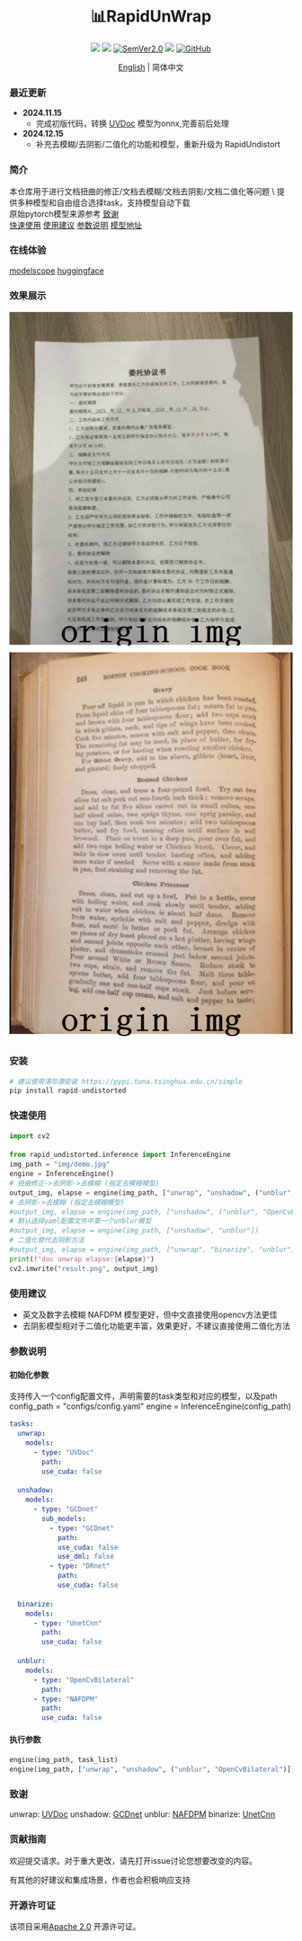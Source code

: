 <div align="center">
  <div align="center">
    <h1><b>📊RapidUnWrap</b></h1>
  </div>
  <a href=""><img src="https://img.shields.io/badge/Python->=3.8,<3.13-aff.svg"></a>
  <a href=""><img src="https://img.shields.io/badge/OS-Linux%2C%20Mac%2C%20Win-pink.svg"></a>
<a href="https://semver.org/"><img alt="SemVer2.0" src="https://img.shields.io/badge/SemVer-2.0-brightgreen"></a>
  <a href="https://github.com/psf/black"><img src="https://img.shields.io/badge/code%20style-black-000000.svg"></a>
  <a href="https://github.com/RapidAI/TableStructureRec/blob/c41bbd23898cb27a957ed962b0ffee3c74dfeff1/LICENSE"><img alt="GitHub" src="https://img.shields.io/badge/license-Apache 2.0-blue"></a>

[English](README_en.md) | 简体中文 
</div>

### 最近更新

- **2024.11.15**
    - 完成初版代码，转换 [UVDoc](https://github.com/tanguymagne/UVDoc) 模型为onnx,完善前后处理
- **2024.12.15**
  - 补充去模糊/去阴影/二值化的功能和模型，重新升级为 RapidUndistort


### 简介

本仓库用于进行文档扭曲的修正/文档去模糊/文档去阴影/文档二值化等问题 \ 
提供多种模型和自由组合选择task，支持模型自动下载 \
原始pytorch模型来源参考 [致谢](#致谢) \
[快速使用](#快速使用) [使用建议](#使用建议) [参数说明](#参数说明) [模型地址](https://www.modelscope.cn/studios/jockerK/DocUnwrap/files)

### 在线体验
[modelscope](https://www.modelscope.cn/studios/jockerK/DocUnwrap) [huggingface](https://huggingface.co/spaces/Joker1212/RapidUnwrap)
### 效果展示
![res_show.jpg](preview1.gif)
![res_show1.jpg](preview2.gif)

### 安装
``` python {linenos=table}
# 建议使用清华源安装 https://pypi.tuna.tsinghua.edu.cn/simple
pip install rapid-undistorted
```

### 快速使用

``` python {linenos=table}
import cv2

from rapid_undistorted.inference import InferenceEngine
img_path = "img/demo.jpg"
engine = InferenceEngine()
# 扭曲修正->去阴影->去模糊 (指定去模糊模型)
output_img, elapse = engine(img_path, ["unwrap", "unshadow", ("unblur", "OpenCvBilateral")])
# 去阴影->去模糊 (指定去模糊模型)
#output_img, elapse = engine(img_path, ["unshadow", ("unblur", "OpenCvBilateral")])
# 默认选择yaml配置文件中第一个unblur模型
#output_img, elapse = engine(img_path, ["unshadow", "unblur"])
# 二值化替代去阴影方法
#output_img, elapse = engine(img_path, ["unwrap", "binarize", "unblur"])
print(f"doc unwrap elapse:{elapse}")
cv2.imwrite("result.png", output_img)

```

### 使用建议
- 英文及数字去模糊 NAFDPM 模型更好，但中文直接使用opencv方法更佳
- 去阴影模型相对于二值化功能更丰富，效果更好，不建议直接使用二值化方法


### 参数说明
#### 初始化参数
支持传入一个config配置文件，声明需要的task类型和对应的模型，以及path
config_path = "configs/config.yaml"
engine = InferenceEngine(config_path)
```yaml
tasks:
  unwrap:
    models:
      - type: "UVDoc"
        path:
        use_cuda: false
        
  unshadow:
    models:
      - type: "GCDnet"
        sub_models:
          - type: "GCDnet"
            path:
            use_cuda: false
            use_dml: false
          - type: "DRnet"
            path:
            use_cuda: false

  binarize:
    models:
      - type: "UnetCnn"
        path:
        use_cuda: false

  unblur:
    models:
      - type: "OpenCvBilateral"
        path:
      - type: "NAFDPM"
        path:
        use_cuda: false

```
#### 执行参数
```python
engine(img_path, task_list)
engine(img_path, ["unwrap", "unshadow", ("unblur", "OpenCvBilateral")])
```

### 致谢

unwrap: [UVDoc](https://github.com/tanguymagne/UVDoc)
unshadow: [GCDnet](https://github.com/ZZZHANG-jx/GCDRNet)
unblur: [NAFDPM](https://github.com/ispamm/NAF-DPM)
binarize: [UnetCnn](https://github.com/sajjanvsl/U-Net-CNN-for-binarization-of-Historical-Kannada-Handwritten-Palm-Leaf-Manuscripts)

### 贡献指南

欢迎提交请求。对于重大更改，请先打开issue讨论您想要改变的内容。

有其他的好建议和集成场景，作者也会积极响应支持

### 开源许可证

该项目采用[Apache 2.0](https://github.com/RapidAI/TableStructureRec/blob/c41bbd23898cb27a957ed962b0ffee3c74dfeff1/LICENSE)
开源许可证。

